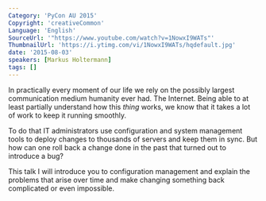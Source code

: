 ```yaml
---
Category: 'PyCon AU 2015'
Copyright: 'creativeCommon'
Language: 'English'
SourceUrl: '"https://www.youtube.com/watch?v=1NowxI9WATs"'
ThumbnailUrl: 'https://i.ytimg.com/vi/1NowxI9WATs/hqdefault.jpg'
date: '2015-08-03'
speakers: [Markus Holtermann]
tags: []
---
```

In practically every moment of our life we rely on the possibly largest communication medium humanity ever had. The Internet. Being able to at least partially understand how this *thing* works, we know that it takes a lot of work to keep it running smoothly.
                                                                              
To do that IT administrators use configuration and system management tools to deploy changes to thousands of servers and keep them in sync. But how can one roll back a change done in the past that turned out to introduce a bug?
                                                                              
This talk I will introduce you to configuration management and explain the problems that arise over time and make changing something back complicated or even impossible.

